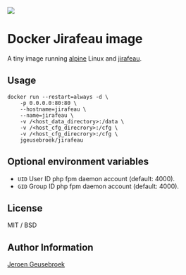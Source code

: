 [![](https://images.microbadger.com/badges/image/jgeusebroek/jirafeau.svg)](https://microbadger.com/images/jgeusebroek/jirafeau "Get your own image badge on microbadger.com")
# Docker Jirafeau image

A tiny image running [alpine](https://github.com/gliderlabs/docker-alpine) Linux and [jirafeau](https://gitlab.com/mojo42/Jirafeau).

## Usage

	docker run --restart=always -d \
		-p 0.0.0.0:80:80 \
		--hostname=jirafeau \
		--name=jirafeau \
		-v /<host_data_directory>:/data \
		-v /<host_cfg_direcrory>:/cfg \
		-v /<host_cfg_direcrory>:/cfg \
		jgeusebroek/jirafeau

## Optional environment variables

* `UID` User ID php fpm daemon account (default: 4000).
* `GID` Group ID php fpm daemon account (default: 4000).

## License

MIT / BSD

## Author Information

[Jeroen Geusebroek](http://jeroengeusebroek.nl/)
